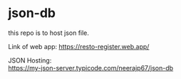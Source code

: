 # json-db
this repo is to host json file.

Link of web app: https://resto-register.web.app/

JSON Hosting:   
https://my-json-server.typicode.com/neerajp67/json-db
